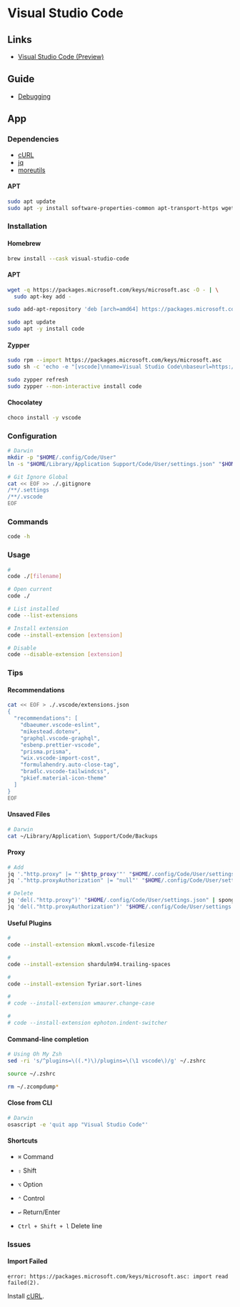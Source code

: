# Visual Studio Code

<!--
https://code.visualstudio.com/docs/remote/ssh
https://github.com/datalayer-examples/vscode-extension-examples
-->

## Links

- [Visual Studio Code (Preview)](https://vscode.dev/)

## Guide

- [Debugging](https://code.visualstudio.com/docs/editor/debugging)

## App

### Dependencies

- [cURL](/curl.md)
- [jq](/jq.md)
- [moreutils](/moreutils.md)

#### APT

```sh
sudo apt update
sudo apt -y install software-properties-common apt-transport-https wget
```

### Installation

#### Homebrew

```sh
brew install --cask visual-studio-code
```

#### APT

```sh
wget -q https://packages.microsoft.com/keys/microsoft.asc -O - | \
  sudo apt-key add -

sudo add-apt-repository 'deb [arch=amd64] https://packages.microsoft.com/repos/vscode stable main'
```

```sh
sudo apt update
sudo apt -y install code
```

#### Zypper

```sh
sudo rpm --import https://packages.microsoft.com/keys/microsoft.asc
sudo sh -c 'echo -e "[vscode]\nname=Visual Studio Code\nbaseurl=https://packages.microsoft.com/yumrepos/vscode\nenabled=1\ntype=rpm-md\ngpgcheck=1\ngpgkey=https://packages.microsoft.com/keys/microsoft.asc" > /etc/zypp/repos.d/vscode.repo'

sudo zypper refresh
sudo zypper --non-interactive install code
```

#### Chocolatey

```sh
choco install -y vscode
```

### Configuration

```sh
# Darwin
mkdir -p "$HOME/.config/Code/User"
ln -s "$HOME/Library/Application Support/Code/User/settings.json" "$HOME/.config/Code/User/settings.json"

# Git Ignore Global
cat << EOF >> ./.gitignore
/**/.settings
/**/.vscode
EOF
```

### Commands

```sh
code -h
```

### Usage

```sh
#
code ./[filename]

# Open current
code ./

# List installed
code --list-extensions

# Install extension
code --install-extension [extension]

# Disable
code --disable-extension [extension]
```

### Tips

#### Recommendations

```sh
cat << EOF > ./.vscode/extensions.json
{
  "recommendations": [
    "dbaeumer.vscode-eslint",
    "mikestead.dotenv",
    "graphql.vscode-graphql",
    "esbenp.prettier-vscode",
    "prisma.prisma",
    "wix.vscode-import-cost",
    "formulahendry.auto-close-tag",
    "bradlc.vscode-tailwindcss",
    "pkief.material-icon-theme"
  ]
}
EOF
```

<!-- #### Settings

```sh
cat << EOF > ./.vscode/settings.json

EOF
``` -->

#### Unsaved Files

```sh
# Darwin
cat ~/Library/Application\ Support/Code/Backups
```

#### Proxy

```sh
# Add
jq '."http.proxy" |= "'$http_proxy'"' "$HOME/.config/Code/User/settings.json" | sponge "$HOME/.config/Code/User/settings.json"
jq '."http.proxyAuthorization" |= "null"' "$HOME/.config/Code/User/settings.json" | sponge "$HOME/.config/Code/User/settings.json"

# Delete
jq 'del(."http.proxy")' "$HOME/.config/Code/User/settings.json" | sponge "$HOME/.config/Code/User/settings.json"
jq 'del(."http.proxyAuthorization")' "$HOME/.config/Code/User/settings.json" | sponge "$HOME/.config/Code/User/settings.json"
```

#### Useful Plugins

```sh
#
code --install-extension mkxml.vscode-filesize

#
code --install-extension shardulm94.trailing-spaces

#
code --install-extension Tyriar.sort-lines

#
# code --install-extension wmaurer.change-case

#
# code --install-extension ephoton.indent-switcher
```

<!-- #### GlassIt

```sh
code --install-extension s-nlf-fh.glassit
```

TODO -->

#### Command-line completion

```sh
# Using Oh My Zsh
sed -ri 's/^plugins=\((.*)\)/plugins=\(\1 vscode\)/g' ~/.zshrc

source ~/.zshrc

rm ~/.zcompdump*
```

#### Close from CLI

```sh
# Darwin
osascript -e 'quit app "Visual Studio Code"'
```

#### Shortcuts

- `⌘` Command
- `⇧` Shift
- `⌥` Option
- `⌃` Control
- `↩︎` Return/Enter

- `Ctrl + Shift + l` Delete line

### Issues

#### Import Failed

```log
error: https://packages.microsoft.com/keys/microsoft.asc: import read failed(2).
```

Install [cURL](/curl.md).
